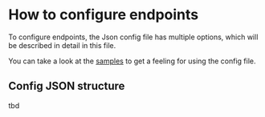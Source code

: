 # How to configure endpoints

To configure endpoints, the Json config file has multiple options, which will be described in detail in this file.

You can take a look at the [samples](../samples/README.md) to get a feeling for using the config file.

## Config JSON structure

tbd
